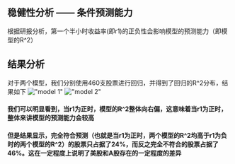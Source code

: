 ## 稳健性分析 —— 条件预测能力
  根据研报分析，第一个半小时收益率(即r1)的正负性会影响模型的预测能力（即模型的R^2）





## 结果分析
对于两个模型，我们分别使用460支股票进行回归，并得到了回归的R^2分布，结果如下
!["model 1"](https://github.com/shirz22/FBDQAMidTermWork/blob/main/StabilityVerification/model1.png)
!["model 2"](https://github.com/shirz22/FBDQAMidTermWork/blob/main/StabilityVerification/model2.png)
#### 我们可以明显看到，当r1为正时，模型的R^2整体向右偏，这意味着当r1为正时，整体来讲模型的预测能力会较高
#### 但是结果显示，完全符合预测（也就是当r1为正时，两个模型的R^2均高于r1为负时的两个模型的R^2）的股票只占据了24%，而反之完全不符合的股票占据了46%。这在一定程度上说明了美股和A股存在的一定程度的差异
